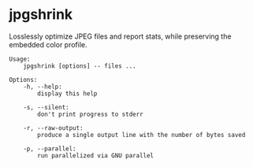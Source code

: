 # jpgshrink

Losslessly optimize JPEG files and report stats, while preserving the embedded color profile.

```
Usage:
    jpgshrink [options] -- files ...

Options:
    -h, --help:
        display this help

    -s, --silent:
        don't print progress to stderr

    -r, --raw-output:
        produce a single output line with the number of bytes saved

    -p, --parallel:
        run parallelized via GNU parallel
```
